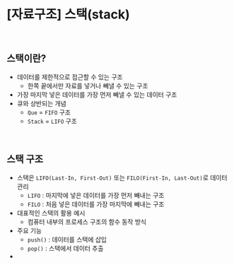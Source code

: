 # [자료구조] 스택(stack)
<br>

## 스택이란?
- 데이터를 제한적으로 접근할 수 있는 구조
    - 한쪽 끝에서만 자료를 넣거나 빼낼 수 있는 구조
- 가장 마지막 넣은 데이터를 가장 먼저 빼낼 수 있는 데이터 구조
- 큐와 상반되는 개념
    - `Que` = `FIFO` 구조
    - `Stack` = `LIFO` 구조
<br>

## 스택 구조 
- 스택은 `LIFO(Last-In, First-Out)` 또는 `FILO(First-In, Last-Out)`로 데이터 관리
    - `LIFO` : 마지막에 넣은 데이터를 가장 먼저 빼내는 구조
    - `FILO` : 처음 넣은 데이터를 가장 마지막에 빼내는 구조
- 대표적인 스택의 활용 예시
    - 컴퓨터 내부의 프로세스 구조의 함수 동작 방식
- 주요 기능
    - `push()` : 데이터를 스택에 삽입
    - `pop()` : 스택에서 데이터 추출
- 